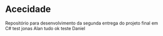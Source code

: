 # Acecidade
Repositório para desenvolvimento da segunda entrega do projeto final em C#
test jonas
Alan tudo ok
teste Daniel
